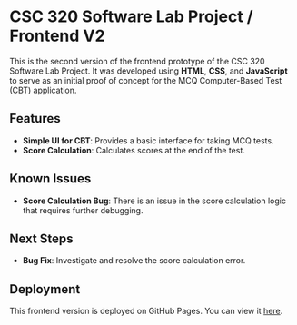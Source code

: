 # CSC 320 Software Lab Project / Frontend V2

This is the second version of the frontend prototype of the CSC 320 Software Lab Project. It was developed using **HTML**, **CSS**, and **JavaScript** to serve as an initial proof of concept for the MCQ Computer-Based Test (CBT) application.

## Features

- **Simple UI for CBT**: Provides a basic interface for taking MCQ tests.
- **Score Calculation**: Calculates scores at the end of the test.

## Known Issues

- **Score Calculation Bug**: There is an issue in the score calculation logic that requires further debugging.

## Next Steps

- **Bug Fix**: Investigate and resolve the score calculation error.

## Deployment

This frontend version is deployed on GitHub Pages. You can view it [here](https://fahd-o.github.io/CSC-320-Software-Lab/Frontend/Customized-Version-2/).
